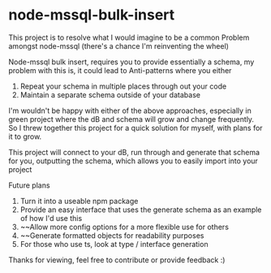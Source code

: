 # node-mssql-bulk-insert

This project is to resolve what I would imagine to be a common
Problem amongst node-mssql (there's a chance I'm reinventing the wheel)

Node-mssql bulk insert, requires you to provide essentially a schema, 
my problem with this is, it could lead to Anti-patterns where you either
1. Repeat your schema in multiple places through out your code
2. Maintain a separate schema outside of your database

I'm wouldn't be happy with either of the above approaches, especially in green project where the dB and schema will grow and change frequently.
So I threw together this project for a quick solution for myself, with plans for it to grow.

This project will connect to your dB, run through and generate that schema for you, 
outputting the schema, which allows you to easily import into your project

Future plans 
1. Turn it into a useable npm package
2. Provide an easy interface that uses the generate schema as an example of how I'd use this
3. ~~Allow more config options for a more flexible use for others
4. ~~Generate formatted objects for readability purposes
5. For those who use ts, look at type / interface generation 

Thanks for viewing, feel free to contribute or provide feedback :)
